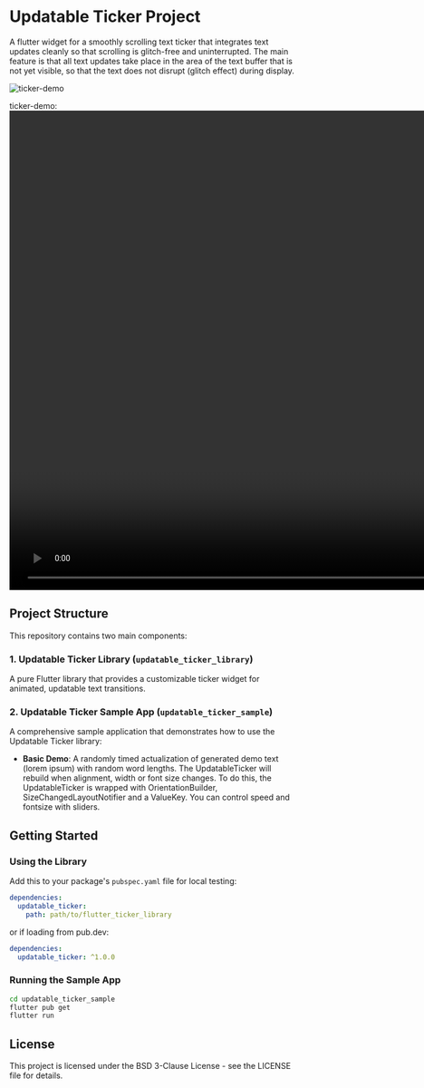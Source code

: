 # Updatable Ticker Project

A flutter widget for a smoothly scrolling text ticker that integrates text updates cleanly so that scrolling is glitch-free and uninterrupted. The main feature is that all text updates take place in the area of the text buffer that is not yet visible, so that the text does not disrupt (glitch effect) during display.

![ticker-demo](https://github.com/user-attachments/assets/6e6fe6b7-72a2-4b24-ac7b-80827f504a7b)

ticker-demo:
<video width="1602" height="846" controls>
  <source src="https://github.com/user-attachments/assets/6e6fe6b7-72a2-4b24-ac7b-80827f504a7b" autoplay type="video/mp4">
</video>


## Project Structure

This repository contains two main components:

### 1. Updatable Ticker Library (`updatable_ticker_library`)

A pure Flutter library that provides a customizable ticker widget for animated, updatable text transitions. 

### 2. Updatable Ticker Sample App (`updatable_ticker_sample`)

A comprehensive sample application that demonstrates how to use the Updatable Ticker library:

- **Basic Demo**: A randomly timed actualization of generated demo text (lorem ipsum) with random word lengths.
The UpdatableTicker will rebuild when alignment, width or font size changes.
To do this, the UpdatableTicker is wrapped with OrientationBuilder, SizeChangedLayoutNotifier and a ValueKey.
You can control speed and fontsize with sliders.


## Getting Started

### Using the Library

Add this to your package's `pubspec.yaml` file for local testing:

```yaml
dependencies:
  updatable_ticker:
    path: path/to/flutter_ticker_library
```

or if loading from pub.dev:

```yaml
dependencies:
  updatable_ticker: ^1.0.0
```

### Running the Sample App

```bash
cd updatable_ticker_sample
flutter pub get
flutter run
```

## License

This project is licensed under the BSD 3-Clause License - see the LICENSE file for details.
